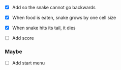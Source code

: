 - [x] Add so the snake cannot go backwards
- [x] When food is eaten, snake grows by one cell size
- [x] When snake hits its tail, it dies
- [ ] Add score


### Maybe
- [ ] Add start menu
